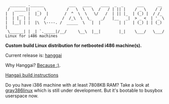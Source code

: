 ```
  _______ .______           ___   ____    ____  _  _      ___      __   
 /  _____||   _  \         /   \  \   \  /   / | || |    / _ \    / /   
|  |  __  |  |_)  |       /  ^  \  \   \/   /  | || |_  | (_) |  / /_   
|  | |_ | |      /       /  /_\  \  \_    _/   |__   _|  > _ <  | '_ \  
|  |__| | |  |\  \----. /  _____  \   |  |        | |   | (_) | | (_) | 
 \______| | _| `._____|/__/     \__\  |__|        |_|    \___/   \___/  
Linux for i486 machines
```

**Custom build Linux distribution for netbooted i486 machine(s).**

Current release is: [hanggai](https://github.com/marmolak/gray486linux/tree/master/releases/hanggai/)

Why Hanggai? [Because :)](https://www.youtube.com/watch?v=IGVD6hHnKjU).

[Hangaii build instructions](https://github.com/marmolak/gray486linux/tree/master/releases/hanggai/src#readme)

Do you have i386 machine with at least 7808KB RAM? Take a look at [gray386linux](https://github.com/marmolak/gray386linux)
which is still under development. But it's bootable to busybox userspace now.


